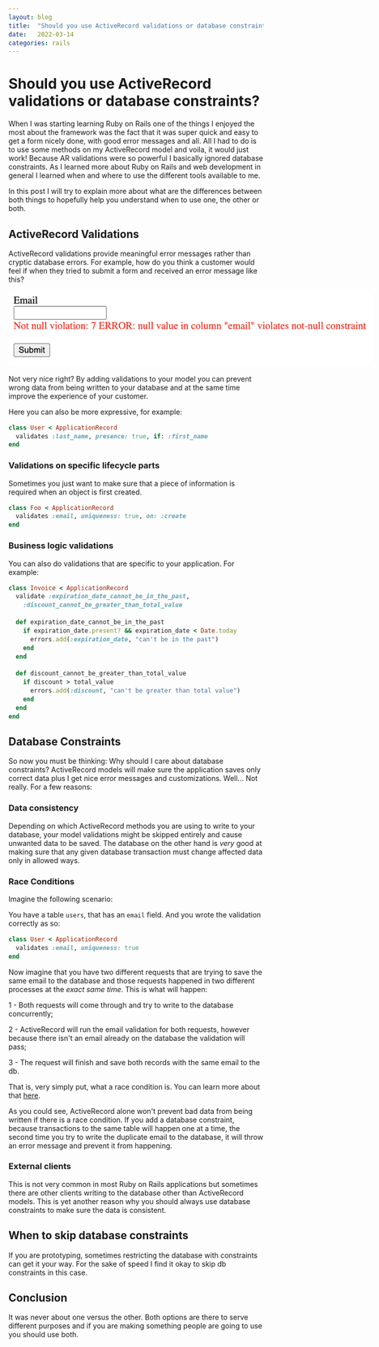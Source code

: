 ```yaml
---
layout: blog
title:  "Should you use ActiveRecord validations or database constraints?"
date:   2022-03-14
categories: rails
---
```


# Should you use ActiveRecord validations or database constraints?

When I was starting learning Ruby on Rails one of the things I enjoyed the most about the framework was the fact that it was super quick and easy to get a form nicely done, with good error messages and all. All I had to do is to use some methods on my ActiveRecord model and voila, it would just work!
Because AR validations were so powerful I basically ignored database constraints. As I learned more about Ruby on Rails and web development in general I learned when and where to use the different tools available to me.

In this post I will try to explain more about what are the differences between both things to hopefully help you understand when to use one, the other or both.

## ActiveRecord Validations

ActiveRecord validations provide meaningful error messages rather than cryptic database errors. For example, how do you think a customer would feel if when they tried to submit a form and received an error message like this?

<img src="/assets/images/form-example.png" alt="Form Example" style="max-width: 720px;" />

Not very nice right? By adding validations to your model you can prevent wrong data from being written to your database and at the same time improve the experience of your customer.

Here you can also be more expressive, for example:

```ruby
class User < ApplicationRecord
  validates :last_name, presence: true, if: :first_name
end
```

### Validations on specific lifecycle parts

Sometimes you just want to make sure that a piece of information is required when an object is first created.

```ruby
class Foo < ApplicationRecord
  validates :email, uniqueness: true, on: :create
end
```

### Business logic validations

You can also do validations that are specific to your application. For example:

```ruby
class Invoice < ApplicationRecord
  validate :expiration_date_cannot_be_in_the_past,
    :discount_cannot_be_greater_than_total_value

  def expiration_date_cannot_be_in_the_past
    if expiration_date.present? && expiration_date < Date.today
      errors.add(:expiration_date, "can't be in the past")
    end
  end

  def discount_cannot_be_greater_than_total_value
    if discount > total_value
      errors.add(:discount, "can't be greater than total value")
    end
  end
end
```

## Database Constraints

So now you must be thinking: Why should I care about database constraints? ActiveRecord models will make sure the application saves only correct data plus I get nice error messages and customizations.
Well... Not really. For a few reasons:

### Data consistency

Depending on which ActiveRecord methods you are using to write to your database, your model validations might be skipped entirely and cause unwanted data to be saved. The database on the other hand is _very_ good at making sure that any given database transaction must change affected data only in allowed ways.

### Race Conditions

Imagine the following scenario:

You have a table `users`, that has an `email` field. And you wrote the validation correctly as so:

```ruby
class User < ApplicationRecord
  validates :email, uniqueness: true
end
```

Now imagine that you have two different requests that are trying to save the same email to the database and those requests happened in two different processes at the _exact same time_. This is what will happen:

1 - Both requests will come through and try to write to the database concurrently;

2 - ActiveRecord will run the email validation for both requests, however because there isn't an email already on the database the validation will pass;

3 - The request will finish and save both records with the same email to the db.

That is, very simply put, what a race condition is. You can learn more about that [here](https://karolgalanciak.com/blog/2020/06/07/race-conditions-on-rails/).

As you could see, ActiveRecord alone won't prevent bad data from being written if there is a race condition.
If you add a database constraint, because transactions to the same table will happen one at a time, the second time you try to write the duplicate email to the database, it will throw an error message and prevent it from happening.

### External clients

This is not very common in most Ruby on Rails applications but sometimes there are other clients writing to the database other than ActiveRecord models. This is yet another reason why you should always use database constraints to make sure the data is consistent.

## When to skip database constraints

If you are prototyping, sometimes restricting the database with constraints can get it your way. For the sake of speed I find it okay to skip db constraints in this case.

## Conclusion

It was never about one versus the other. Both options are there to serve different purposes and if you are making something people are going to use you should use both.
